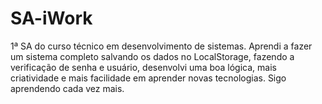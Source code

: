 # SA-iWork
1ª SA do curso técnico em desenvolvimento de sistemas. Aprendi a fazer um sistema completo salvando os dados no LocalStorage, fazendo a verificação de senha e usuário, desenvolvi uma boa lógica, mais criatividade e mais facilidade em aprender novas tecnologias. Sigo aprendendo cada vez mais.

